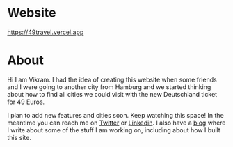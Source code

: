 # Website

https://49travel.vercel.app

# About 

Hi I am Vikram. I had the idea of creating this website when some friends and I were going to another city from Hamburg and we started thinking about how to find all cities we could visit with the new Deutschland ticket for 49 Euros.

I plan to add new features and cities soon. Keep watching this space! 
In the meantime you can reach me on [Twitter](https://twitter.com/WhinerVikram) or [Linkedin](https://www.linkedin.com/in/vikram-singh-phd/). 
I also have a [blog](https://vikramsg.github.io/Blog) where I write about some of the stuff I am working on, 
including about how I built this site.